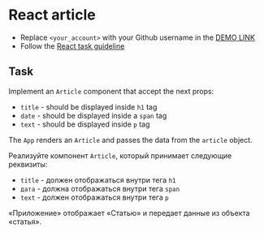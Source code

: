 # React article
- Replace `<your_account>` with your Github username in the [DEMO LINK](https://Oleksandr-Ivanchenko.github.io/react_article/)
- Follow the [React task guideline](https://github.com/mate-academy/react_task-guideline#react-tasks-guideline)

## Task
Implement an `Article` component that accept the next props:
- `title` - should be displayed inside `h1` tag
- `date` - should be displayed inside a `span` tag
- `text` - should be displayed inside `p` tag

The `App` renders an `Article` and passes the data from the `article` object.

Реализуйте компонент `Article`, который принимает следующие реквизиты:
- `title` - должен отображаться внутри тега `h1`
- `дата` - должна отображаться внутри тега `span`
- `text` - должен отображаться внутри тега `p`

«Приложение» отображает «Статью» и передает данные из объекта «статья».
